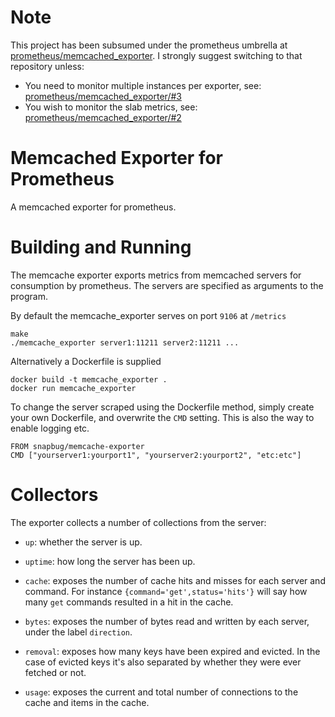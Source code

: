 # Note

This project has been subsumed under the prometheus umbrella at [prometheus/memcached_exporter](https://github.com/prometheus/memcached_exporter). I strongly suggest switching to that repository unless:

- You need to monitor multiple instances per exporter, see: [prometheus/memcached_exporter/#3](https://github.com/prometheus/memcached_exporter/issues/3)
- You wish to monitor the slab metrics, see: [prometheus/memcached_exporter/#2](https://github.com/prometheus/memcached_exporter/issues/2)

# Memcached Exporter for Prometheus

A memcached exporter for prometheus.

# Building and Running

The memcache exporter exports metrics from memcached servers for
consumption by prometheus. The servers are specified as arguments to the
program.

By default the memcache\_exporter serves on port `9106` at `/metrics`

```
make
./memcache_exporter server1:11211 server2:11211 ...
```

Alternatively a Dockerfile is supplied

```
docker build -t memcache_exporter .
docker run memcache_exporter
```

To change the server scraped using the Dockerfile method, simply create your
own Dockerfile, and overwrite the `CMD` setting. This is also the way to enable
logging etc.

```
FROM snapbug/memcache-exporter
CMD ["yourserver1:yourport1", "yourserver2:yourport2", "etc:etc"]
```

# Collectors

The exporter collects a number of collections from the server:

- `up`: whether the server is up.

- `uptime`: how long the server has been up.

- `cache`: exposes the number of cache hits and misses for
	each server and command. For instance `{command='get',status='hits'}`
	will say how many `get` commands resulted in a hit in the cache.

- `bytes`: exposes the number of bytes read and written by each
	server, under the label `direction`.

- `removal`: exposes how many keys have been expired and evicted.
	In the case of evicted keys it's also separated by whether they were
	ever fetched or not.

- `usage`: exposes the current and total number of connections to the cache
	and items in the cache.
